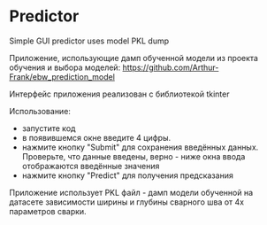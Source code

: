 # Predictor
Simple GUI predictor uses model PKL dump

Приложение, использующие дамп обученной модели из проекта обучения и выбора моделей:
https://github.com/Arthur-Frank/ebw_prediction_model

Интерфейс приложения реализован с библиотекой tkinter 

Использование:
 - запустите код
 - в появившемся окне введите 4 цифры.
 - нажмите кнопку "Submit" для сохранения введённых данных. Проверьте, что данные введены, верно - ниже окна ввода отображаются введённые значения
 - нажмите кнопку "Predict" для получения предсказания 
 
 Приложение использует PKL файл - дамп модели обученной на датасете зависимости ширины и глубины сварного шва от 4х параметров сварки.
